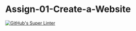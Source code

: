 # Assign-01-Create-a-Website
[![GitHub's Super Linter](https://github.com/ICS20-Programming-EverettB/Assign-01-Create-a-Website/workflows/GitHub's%20Super%20Linter/badge.svg)](https://github.com/ICS20-Programming-EverettB/Assign-01-Create-a-Website/actions)
